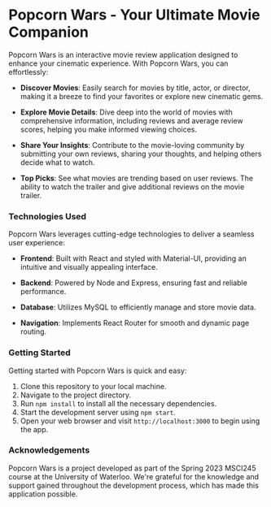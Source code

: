# Popcorn Wars - Your Ultimate Movie Companion

Popcorn Wars is an interactive movie review application designed to enhance your cinematic experience. With Popcorn Wars, you can effortlessly:

- **Discover Movies**: Easily search for movies by title, actor, or director, making it a breeze to find your favorites or explore new cinematic gems.

- **Explore Movie Details**: Dive deep into the world of movies with comprehensive information, including reviews and average review scores, helping you make informed viewing choices.

- **Share Your Insights**: Contribute to the movie-loving community by submitting your own reviews, sharing your thoughts, and helping others decide what to watch.

- **Top Picks**: See what movies are trending based on user reviews. The ability to watch the trailer and give additional reviews on the movie trailer.


### Technologies Used 

Popcorn Wars leverages cutting-edge technologies to deliver a seamless user experience:

- **Frontend**: Built with React and styled with Material-UI, providing an intuitive and visually appealing interface.

- **Backend**: Powered by Node and Express, ensuring fast and reliable performance.

- **Database**: Utilizes MySQL to efficiently manage and store movie data.

- **Navigation**: Implements React Router for smooth and dynamic page routing.


### Getting Started

Getting started with Popcorn Wars is quick and easy:

1. Clone this repository to your local machine.
2. Navigate to the project directory.
3. Run `npm install` to install all the necessary dependencies.
4. Start the development server using `npm start`.
5. Open your web browser and visit `http://localhost:3000` to begin using the app.


### Acknowledgements

Popcorn Wars is a project developed as part of the Spring 2023 MSCI245 course at the University of Waterloo. We're grateful for the knowledge and support gained throughout the development process, which has made this application possible.




